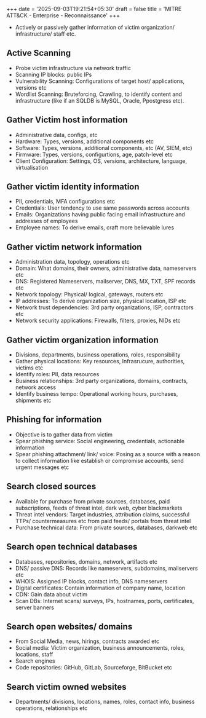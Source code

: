 +++
date = '2025-09-03T19:21:54+05:30'
draft = false
title = 'MITRE ATT&CK - Enterprise - Reconnaissance'
+++
- Actively or passively gather information of victim organization/ infrastructure/ staff etc.

## Active Scanning
- Probe victim infrastructure via network traffic
- Scanning IP blocks: public IPs
- Vulnerability Scanning: Configurations of target host/ applications, versions etc
- Wordlist Scanning: Bruteforcing, Crawling, to identify content and infrastructure (like if an SQLDB is MySQL, Oracle, Ppostgress etc).

## Gather Victim host information
- Administrative data, configs, etc
- Hardware: Types, versions, additional components etc
- Software: Types, versions, additional components, etc (AV, SIEM, etc)
- Firmware: Types, versions, configurtions, age, patch-level etc
- Client Configuration: Settings, OS, versions, architecture, language, virtualisation

## Gather victim identity information
- PII, credentials, MFA configurations etc
- Credentials: User tendency to use same passwords across accounts
- Emails: Organizations having public facing email infrastructure and addresses of employees
- Employee names: To derive emails, craft more believable lures

## Gather victim network information
- Administration data, topology, operations etc
- Domain: What domains, their owners, administrative data, nameservers etc
- DNS: Registered Nameservers, mailserver, DNS, MX, TXT, SPF records etc
- Network topology: Physical/ logical, gateways, routers etc
- IP addresses: To derive organization size, physical location, ISP etc
- Network trust dependencies: 3rd party organizations, ISP, contractors etc
- Network security applications: Firewalls, filters, proxies, NIDs etc

## Gather victim organization information
- Divisions, departments, business operations, roles, responsibility
- Gather physical locations: Key resources, Infrasrucure, authorities, victims etc
- Identify roles: PII, data resources
- Business relationships: 3rd party organizations, domains, contracts, network access
- Identify business tempo: Operational working hours, purchases, shipments etc

## Phishing for information
- Objective is to gather data from victim
- Spear phishing service: Social engineering, credentials, actionable information
- Spear phishing attachment/ link/ voice: Posing as a source with a reason to collect information like establish or compromise accounts, send urgent messages etc

## Search closed sources
- Available for purchase from private sources, databases, paid subscriptions, feeds of threat intel, dark web, cyber blackmarkets
- Threat intel vendors: Target industries, attribution claims, successful TTPs/ countermeasures etc from paid feeds/ portals from threat intel
- Purchase technical data: From private sources, databases, darkweb etc

## Search open technical databases
- Databases, repositories, domains, network, artifacts etc
- DNS/ passive DNS: Records like nameservers, subdomains, mailservers etc
- WHOIS: Assigned IP blocks, contact info, DNS nameservers
- Digital certificates: Contain information of company name, location
- CDN: Gain data about victim
- Scan DBs: Internet scans/ surveys, IPs, hostnames, ports, certificates, server banners

## Search open websites/ domains 
- From Social Media, news, hirings, contracts awarded etc
- Social media: Victim organization, business announcements, roles, locations, staff
- Search engines
- Code repositories: GitHub, GitLab, Sourceforge, BitBucket etc

## Search victim owned websites
- Departments/ divisions, locations, names, roles, contact info, business operations, relationships etc
